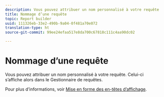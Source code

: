 ```yaml
---
description: Vous pouvez attribuer un nom personnalisé à votre requête. Celui-ci s’affiche alors dans le Gestionnaire de requêtes.
title: Nommage d’une requête
topic: Report builder
uuid: 111326eb-33e2-490b-9a04-0f481a70e072
translation-type: ht
source-git-commit: 99ee24efaa517e8da700c67818c111c4aa90dc02

---
```



# Nommage d’une requête

Vous pouvez attribuer un nom personnalisé à votre requête. Celui-ci s’affiche alors dans le Gestionnaire de requêtes.

Pour plus d’informations, voir [Mise en forme des en-têtes d’affichage](/help/analyze/report-builder/layout/t-format-display-headers.md).
